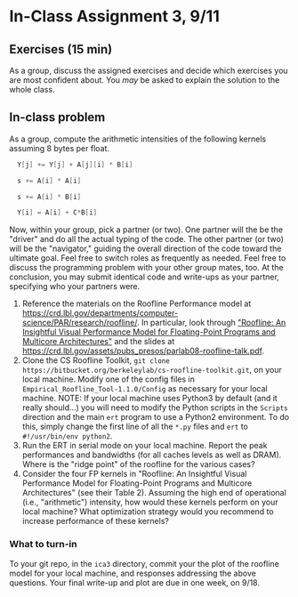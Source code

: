 # In-Class Assignment 3, 9/11

## Exercises (15 min)

As a group, discuss the assigned exercises and decide which exercises you are most confident about. You _may_ be asked to explain the solution to the whole class.

## In-class problem

As a group, compute the arithmetic intensities of the following kernels assuming 8 bytes per float.

```C 
  Y[j] += Y[j] + A[j][i] * B[i]
```

```C 
  s += A[i] * A[i] 
``` 

```C 
  s += A[i] * B[i] 
``` 

```C 
  Y[i] = A[i] + C*B[i] 
``` 

Now, within your group, pick a partner (or two). One partner will the be the "driver" and do all the actual typing of the code. The other partner (or two) will be the "navigator," guiding the overall direction of the code toward the ultimate goal. Feel free to switch roles as frequently as needed. Feel free to discuss the programming problem with your other group mates, too. At the conclusion, you may submit identical code and write-ups as your partner, specifying who your partners were.

1. Reference the materials on the Roofline Performance model at <https://crd.lbl.gov/departments/computer-science/PAR/research/roofline/>. In particular, look through ["Roofline: An Insightful Visual Performance Model for Floating-Point Programs and Multicore Architectures"](https://www2.eecs.berkeley.edu/Pubs/TechRpts/2008/EECS-2008-134.pdf) and the slides at <https://crd.lbl.gov/assets/pubs_presos/parlab08-roofline-talk.pdf>.
2. Clone the CS Roofline Toolkit, `git clone https://bitbucket.org/berkeleylab/cs-roofline-toolkit.git`, on your local machine. Modify one of the config files in `Empirical_Roofline_Tool-1.1.0/Config` as necessary for your local machine. NOTE: If your local machine uses Python3 by default (and it really should...) you will need to modify the Python scripts in the `Scripts` direction and the main `ert` program to use a Python2 environment. To do this, simply change the first line of all the `*.py` files and `ert` to `#!/usr/bin/env python2`.
3. Run the ERT in serial mode on your local machine. Report the peak performances and bandwidths (for all caches levels as well as DRAM). Where is the "ridge point" of the roofline for the various cases?
4. Consider the four FP kernels in "Roofline: An Insightful Visual Performance Model for Floating-Point Programs and Multicore Architectures" (see their Table 2). Assuming the high end of operational (i.e., "arithmetic") intensity, how would these kernels perform on your local machine? What optimization strategy would you recommend to increase performance of these kernels?

### What to turn-in

To your git repo, in the `ica3` directory, commit your  the plot of the roofline model for your local machine, and responses addressing the above questions. Your final write-up and plot are due in one week, on 9/18.
